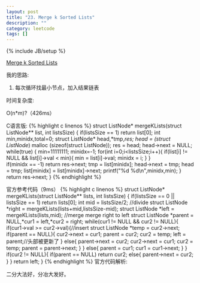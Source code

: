```yaml
---
layout: post
title: "23. Merge k Sorted Lists"
description: ""
category: leetcode
tags: []
---
```

{% include JB/setup %}



[Merge k Sorted Lists](https://leetcode.com/problems/merge-k-sorted-lists/)

我的思路:

1. 每次循环找最小节点，加入结果链表

时间复杂度:

O(n*m)?（426ms）

C语言版:
{% highlight c linenos %} 
 struct ListNode* mergeKLists(struct ListNode** list, int listsSize) {
     if(listsSize == 1) return list[0];
     int min,minidx,total=0;
     struct ListNode* head,*tmp,*res;
     head = (struct ListNode*) malloc (sizeof(struct ListNode));
     res = head;
     head->next = NULL;
     while(true) {
         min=11111111;
         minidx=-1;
         for(int i=0;i<listsSize;i++){
             if(list[i] != NULL && list[i]->val < min){
                 min = list[i]->val;
                 minidx = i;
             }
         }   
         if(minidx == -1)
             return res->next;
         tmp = list[minidx];
         head->next = tmp;
         head = tmp;
         list[minidx] = list[minidx]->next;
         printf("%d %d\n",minidx,min);
     }
     return res->next;
 }
{% endhighlight %} 

官方参考代码（9ms）
{% highlight c linenos %} 
struct ListNode* mergeKLists(struct ListNode** lists, int listsSize) {
    if(listsSize == 0 || listsSize == 1) return lists[0];
    int mid = listsSize/2;
    //divide
    struct ListNode *right = mergeKLists(lists+mid,listsSize-mid);
    struct ListNode *left = mergeKLists(lists,mid);
    //merge merge right to left
    struct ListNode *parent = NULL,*cur1 = left,*cur2 = right;
    while(cur1 != NULL && cur2 != NULL){
        if(cur1->val >= cur2->val){//insert
            struct ListNode *temp = cur2->next;
            if(parent == NULL){
                cur2->next = cur1;
                parent = cur2;
                cur2 = temp;
                left = parent;//头部被更新了
            }
            else{
                parent->next = cur2;
                cur2->next = cur1;
                cur2 = temp;
                parent = parent->next;
            }
        }
        else{
            parent = cur1;
            cur1 = cur1->next;
        }
    }
    if(cur2 != NULL){
        if(parent == NULL) return cur2;
        else{
            parent->next = cur2;
        }
    }
    return left;
}
{% endhighlight %} 
官方代码解析:

二分大法好，分冶大发好。




